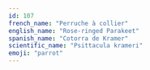 ```yaml
---
id: 107
french_name: "Perruche à collier"
english_name: "Rose-ringed Parakeet"
spanish_name: "Cotorra de Kramer"
scientific_name: "Psittacula krameri"
emoji: "parrot"
---
```

